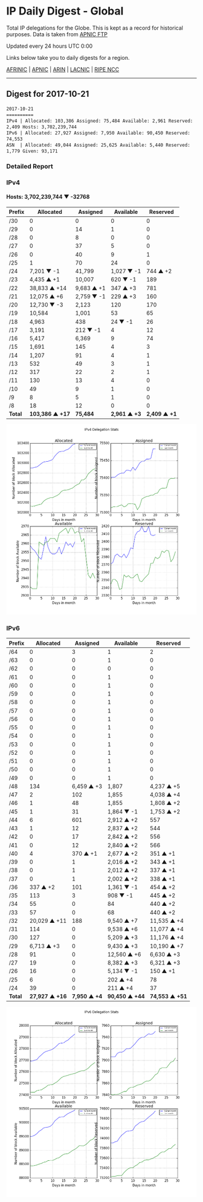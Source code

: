 # IP Daily Digest - Global

Total IP delegations for the Globe. This is kept as a record for historical purposes. Data is taken from [APNIC FTP](https://ftp.apnic.net/)

Updated every 24 hours UTC 0:00

Links below take you to daily digests for a region.

[AFRINIC](./archives/AFRINIC/) | [APNIC](./archives/APNIC/) | [ARIN](./archives/ARIN/) | [LACNIC](./archives/LACNIC/) | [RIPE NCC](./archives/RIPE_NCC/)

---

## Digest for 2017-10-21
```
2017-10-21
==========
IPv4 | Allocated: 103,386 Assigned: 75,484 Available: 2,961 Reserved: 2,409 Hosts: 3,702,239,744
IPv6 | Allocated: 27,927 Assigned: 7,950 Available: 90,450 Reserved: 74,553
ASN  | Allocated: 49,044 Assigned: 25,625 Available: 5,440 Reserved: 1,779 Given: 93,171
```

### Detailed Report

### IPv4

#### Hosts: **3,702,239,744 ▼ -32768**

| Prefix | Allocated | Assigned | Available | Reserved |
| ----- | ----- | ----- | ----- | ----- |
| /30 | 0 | 0 | 0 | 0 |
| /29 | 0 | 14 | 1 | 0 |
| /28 | 0 | 8 | 0 | 0 |
| /27 | 0 | 37 | 5 | 0 |
| /26 | 0 | 40 | 9 | 1 |
| /25 | 1 | 70 | 24 | 0 |
| /24 | 7,201 ▼ -1 | 41,799 | 1,027 ▼ -1 | 744 ▲ +2 |
| /23 | 4,435 ▲ +1 | 10,007 | 620 ▼ -1 | 189 |
| /22 | 38,833 ▲ +14 | 9,683 ▲ +1 | 347 ▲ +3 | 781 |
| /21 | 12,075 ▲ +6 | 2,759 ▼ -1 | 229 ▲ +3 | 160 |
| /20 | 12,730 ▼ -3 | 2,123 | 120 | 170 |
| /19 | 10,584 | 1,001 | 53 | 65 |
| /18 | 4,963 | 438 | 24 ▼ -1 | 26 |
| /17 | 3,191 | 212 ▼ -1 | 4 | 12 |
| /16 | 5,417 | 6,369 | 9 | 74 |
| /15 | 1,691 | 145 | 4 | 3 |
| /14 | 1,207 | 91 | 4 | 1 |
| /13 | 532 | 49 | 3 | 1 |
| /12 | 317 | 22 | 2 | 1 |
| /11 | 130 | 13 | 4 | 0 |
| /10 | 49 | 9 | 1 | 0 |
| /9 | 8 | 5 | 1 | 0 |
| /8 | 18 | 12 | 0 | 0 |
| **Total** | **103,386 ▲ +17** | **75,484** | **2,961 ▲ +3** | **2,409 ▲ +1** |

![ipv4-stats](ipv4-figure.png)

### IPv6

| Prefix | Allocated | Assigned | Available | Reserved |
| ----- | ----- | ----- | ----- | ----- |
| /64 | 0 | 3 | 1 | 2 |
| /63 | 0 | 0 | 1 | 0 |
| /62 | 0 | 0 | 0 | 0 |
| /61 | 0 | 0 | 1 | 0 |
| /60 | 0 | 0 | 1 | 0 |
| /59 | 0 | 0 | 1 | 0 |
| /58 | 0 | 0 | 1 | 0 |
| /57 | 0 | 0 | 1 | 0 |
| /56 | 0 | 0 | 1 | 0 |
| /55 | 0 | 0 | 1 | 0 |
| /54 | 0 | 0 | 1 | 0 |
| /53 | 0 | 0 | 1 | 0 |
| /52 | 0 | 0 | 1 | 0 |
| /51 | 0 | 0 | 1 | 0 |
| /50 | 0 | 0 | 1 | 0 |
| /49 | 0 | 0 | 1 | 0 |
| /48 | 134 | 6,459 ▲ +3 | 1,807 | 4,237 ▲ +5 |
| /47 | 2 | 102 | 1,855 | 4,038 ▲ +4 |
| /46 | 1 | 48 | 1,855 | 1,808 ▲ +2 |
| /45 | 1 | 31 | 1,864 ▼ -1 | 1,753 ▲ +2 |
| /44 | 6 | 601 | 2,912 ▲ +2 | 557 |
| /43 | 1 | 12 | 2,837 ▲ +2 | 544 |
| /42 | 0 | 17 | 2,842 ▲ +2 | 556 |
| /41 | 0 | 12 | 2,840 ▲ +2 | 566 |
| /40 | 4 | 370 ▲ +1 | 2,677 ▲ +2 | 351 ▲ +1 |
| /39 | 0 | 1 | 2,016 ▲ +2 | 343 ▲ +1 |
| /38 | 0 | 1 | 2,012 ▲ +2 | 337 ▲ +1 |
| /37 | 0 | 1 | 2,002 ▲ +2 | 338 ▲ +1 |
| /36 | 337 ▲ +2 | 101 | 1,361 ▼ -1 | 454 ▲ +2 |
| /35 | 113 | 3 | 908 ▼ -1 | 445 ▲ +2 |
| /34 | 55 | 0 | 84 | 440 ▲ +2 |
| /33 | 57 | 0 | 68 | 440 ▲ +2 |
| /32 | 20,029 ▲ +11 | 188 | 9,540 ▲ +7 | 11,535 ▲ +4 |
| /31 | 114 | 0 | 9,538 ▲ +6 | 11,077 ▲ +4 |
| /30 | 127 | 0 | 5,209 ▲ +3 | 11,176 ▲ +4 |
| /29 | 6,713 ▲ +3 | 0 | 9,430 ▲ +3 | 10,190 ▲ +7 |
| /28 | 91 | 0 | 12,560 ▲ +6 | 6,630 ▲ +3 |
| /27 | 19 | 0 | 8,382 ▲ +3 | 6,321 ▲ +3 |
| /26 | 16 | 0 | 5,134 ▼ -1 | 150 ▲ +1 |
| /25 | 6 | 0 | 202 ▲ +4 | 78 |
| /24 | 39 | 0 | 211 ▲ +4 | 37 |
| **Total** | **27,927 ▲ +16** | **7,950 ▲ +4** | **90,450 ▲ +44** | **74,553 ▲ +51** |

![ipv6-stats](ipv6-figure.png)
